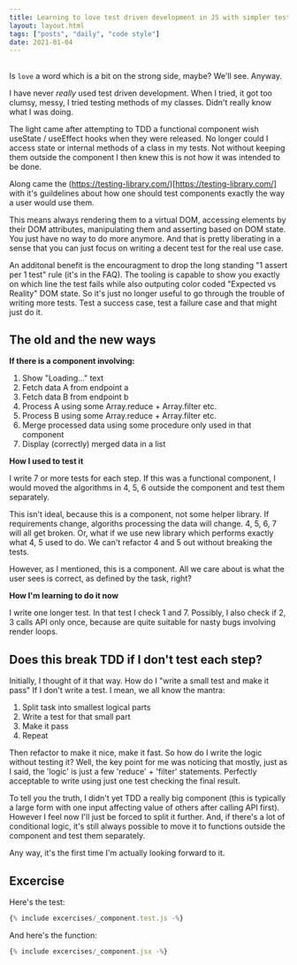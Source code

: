 ```yaml
---
title: Learning to love test driven development in JS with simpler tests
layout: layout.html
tags: ["posts", "daily", "code style"]
date: 2021-01-04
---
```


##

Is `love` a word which is a bit on the strong side, maybe? We'll see. Anyway.

I have never _really_ used test driven development. When I tried, it got too clumsy, messy, I tried testing methods of my classes. Didn't really know what I was doing.

The light came after attempting to TDD a functional component wish useState / useEffect hooks when they were released. No longer could I access state or internal methods of a class in my tests. Not without keeping them outside the component I then knew this is not how it was intended to be done.

Along came the (https://testing-library.com/)[https://testing-library.com/] with it's guildelines about how one should test components exactly the way a user would use them.

This means always rendering them to a virtual DOM, accessing elements by their DOM attributes, manipulating them and asserting based on DOM state. You just have no way to do more anymore. And that is pretty liberating in a sense that you can just focus on writing a decent test for the real use case.

An additonal benefit is the encouragment to drop the long standing "1 assert per 1 test" rule (it's in the FAQ). The tooling is capable to show you exactly on which line the test fails while also outputing color coded "Expected vs Reality" DOM state. So it's just no longer useful to go through the trouble of writing more tests. Test a success case, test a failure case and that might just do it.

## The old and the new ways

**If there is a component involving:**

1. Show "Loading..." text
2. Fetch data A from endpoint a
3. Fetch data B from endpoint b
4. Process A using some Array.reduce + Array.filter etc.
5. Process B using some Array.reduce + Array.filter etc.
6. Merge processed data using some procedure only used in that component
7. Display (correctly) merged data in a list

**How I used to test it**

I write 7 or more tests for each step. If this was a functional component, I would moved the algorithms in 4, 5, 6 outside the component and test them separately.

This isn't ideal, because this is a component, not some helper library. If requirements change, algoriths processing the data will change. 4, 5, 6, 7 will all get broken. Or, what if we use new library which performs exactly what 4, 5 used to do. We can't refactor 4 and 5 out without breaking the tests.

However, as I mentioned, this is a component. All we care about is what the user sees is correct, as defined by the task, right?

**How I'm learning to do it now**

I write one longer test. In that test I check 1 and 7. Possibly, I also check if 2, 3 calls API only once, because are quite suitable for nasty bugs involving render loops.

## Does this break TDD if I don't test each step?

Initially, I thought of it that way. How do I "write a small test and make it pass" If I don't write a test. I mean, we all know the mantra:

1. Split task into smallest logical parts
2. Write a test for that small part
3. Make it pass
4. Repeat

Then refactor to make it nice, make it fast. So how do I write the logic without testing it? Well, the key point for me was noticing that mostly, just as I said, the 'logic' is just a few 'reduce' + 'filter' statements. Perfectly acceptable to write using just one test checking the final result.

To tell you the truth, I didn't yet TDD a really big component (this is typically a large form with one input affecting value of others after calling API first). However I feel now I'll just be forced to split it further. And, if there's a lot of conditional logic, it's still always possible to move it to functions outside the component and test them separately.

Any way, it's the first time I'm actually looking forward to it.

## Excercise

Here's the test:

```js
{% include excercises/_component.test.js -%}
```

And here's the function:

```js
{% include excercises/_component.jsx -%}
```
